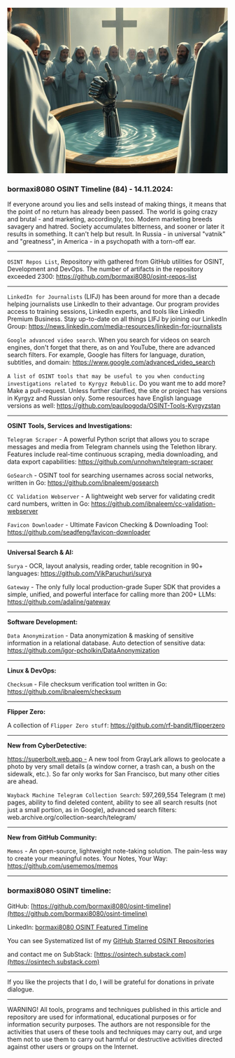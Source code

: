 ![alt text](img/84.jpg)
### bormaxi8080 OSINT Timeline (84) - 14.11.2024:

If everyone around you lies and sells instead of making things, it means that the point of no return has already been passed. The world is going crazy and brutal - and marketing, accordingly, too. Modern marketing breeds savagery and hatred. Society accumulates bitterness, and sooner or later it results in something. It can't help but result. In Russia - in universal "vatnik" and "greatness", in America - in a psychopath with a torn-off ear.

----

```OSINT Repos List```, Repository with gathered from GitHub utilities for OSINT, Development and DevOps. The number of artifacts in the repository exceeded 2300: https://github.com/bormaxi8080/osint-repos-list

----

```LinkedIn for Journalists``` (LIFJ) has been around for more than a decade helping journalists use LinkedIn to their advantage. Our program provides access to training sessions, LinkedIn experts, and tools like LinkedIn Premium Business. Stay up-to-date on all things LIFJ by joining our LinkedIn Group: https://news.linkedin.com/media-resources/linkedin-for-journalists

```Google advanced video search```. When you search for videos on search engines, don't forget that there, as on and YouTube, there are advanced search filters. For example, Google has filters for language, duration, subtitles, and domain: https://www.google.com/advanced_video_search

```A list of OSINT tools that may be useful to you when conducting investigations related to Kyrgyz Rebublic```. Do you want me to add more? Make a pull-request. Unless further clarified, the site or project has versions in Kyrgyz and Russian only. Some resources have English language versions as well: https://github.com/paulpogoda/OSINT-Tools-Kyrgyzstan

----

**OSINT Tools, Services and Investigations:**

```Telegram Scraper``` - A powerful Python script that allows you to scrape messages and media from Telegram channels using the Telethon library. Features include real-time continuous scraping, media downloading, and data export capabilities: https://github.com/unnohwn/telegram-scraper

```GoSearch``` - OSINT tool for searching usernames across social networks, written in Go: https://github.com/ibnaleem/gosearch

```CC Validation Webserver``` - A lightweight web server for validating credit card numbers, written in Go: https://github.com/ibnaleem/cc-validation-webserver

```Favicon Downloader``` - Ultimate Favicon Checking & Downloading Tool: https://github.com/seadfeng/favicon-downloader

----

**Universal Search & AI:**

```Surya``` - OCR, layout analysis, reading order, table recognition in 90+ languages: https://github.com/VikParuchuri/surya

```Gateway``` - The only fully local production-grade Super SDK that provides a simple, unified, and powerful interface for calling more than 200+ LLMs: https://github.com/adaline/gateway

---

**Software Development:**

```Data Anonymization``` - Data anonymization & masking of sensitive information in a relational database. Auto detection of sensitive data: https://github.com/igor-pcholkin/DataAnonymization

----

**Linux & DevOps:**

```Checksum``` - File checksum verification tool written in Go: https://github.com/ibnaleem/checksum

----

**Flipper Zero:**

A collection of ```Flipper Zero stuff```: https://github.com/rf-bandit/flipperzero

----

**New from CyberDetective:**

https://superbolt.web.app - A new tool from GrayLark allows to geolocate a photo by very small details (a window corner, a trash can, a bush on the sidewalk, etc.). So far only works for San Francisco, but many other cities are ahead.

```Wayback Machine Telegram Collection Search```: 597,269,554 Telegram (t me) pages, ability to find deleted content, ability to see all search results (not just a small portion, as in Google), advanced search filters: web.archive.org/collection-search/telegram/

----

**New from GitHub Community:**

```Memos``` - An open-source, lightweight note-taking solution. The pain-less way to create your meaningful notes. Your Notes, Your Way: https://github.com/usememos/memos

----
### bormaxi8080 OSINT timeline:

GitHub: [https://github.com/bormaxi8080/osint-timeline](https://github.com/bormaxi8080/osint-timeline)

LinkedIn: [bormaxi8080 OSINT Featured Timeline](https://www.linkedin.com/in/osintech/details/featured/)

You can see Systematized list of my [GitHub Starred OSINT Repositories](https://github.com/bormaxi8080/osint-repos-list)

and contact me on SubStack: [https://osintech.substack.com](https://osintech.substack.com)

----

If you like the projects that I do, I will be grateful for donations in private dialogue.

----

WARNING! All tools, programs and techniques published in this article and repository are used for informational, educational purposes or for information security purposes. The authors are not responsible for the activities that users of these tools and techniques may carry out, and urge them not to use them to carry out harmful or destructive activities directed against other users or groups on the Internet.